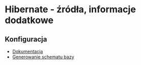 # Hibernate - źródła, informacje dodatkowe
## Konfiguracja
- [Dokumentacja](https://docs.jboss.org/hibernate/orm/6.0/userguide/html_single/Hibernate_User_Guide.html#configurations-strategy)
- [Generowanie schematu bazy](<!-- https://thorben-janssen.com/standardized-schema-generation-data-loading-jpa-2-1/ -->)
